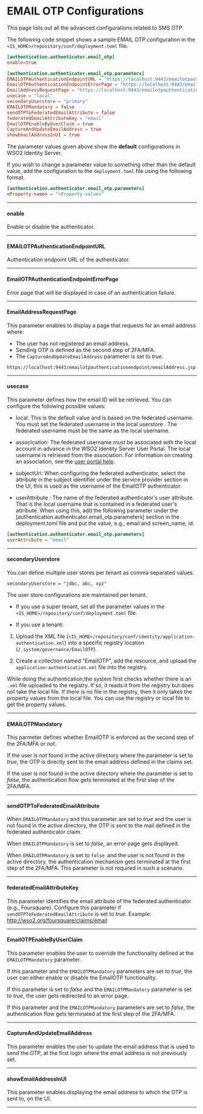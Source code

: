 # EMAIL OTP Configurations

This page lists out all the advanced configurations related to SMS OTP. 

The following code snippet shows a sample EMAIL OTP configuration in the `<IS_HOME>/repository/conf/deployment.toml` file. 

```toml
[authentication.authenticator.email_otp]
enable=true

[authentication.authenticator.email_otp.parameters]
EMAILOTPAuthenticationEndpointURL = "https://localhost:9443/emailotpauthenticationendpoint/emailotp.jsp"
EmailOTPAuthenticationEndpointErrorPage = "https://localhost:9443/emailotpauthenticationendpoint/emailotpError.jsp"
EmailAddressRequestPage = "https://localhost:9443/emailotpauthenticationendpoint/emailAddress.jsp"
usecase = "local"
secondaryUserstore = "primary"
EMAILOTPMandatory = false
sendOTPToFederatedEmailAttribute = false
federatedEmailAttributeKey = "email"
EmailOTPEnableByUserClaim = true
CaptureAndUpdateEmailAddress = true
showEmailAddressInUI = true
```

The parameter values given above show the **default** configurations in WSO2 Identity Server. 

If you wish to change a parameter value to something other than the default value, add the configuration to the `deployment.toml` file using the following format.

```toml
[authentication.authenticator.email_otp.parameters]
<Property-name> = "<Property-value>"
```

----

#### enable 

Enable or disable the authenticator.

----

#### EMAILOTPAuthenticationEndpointURL 

Authentication endpoint URL of the authenticator.

----

#### EmailOTPAuthenticationEndpointErrorPage 

Error page that will be displayed in case of an authentication failure.

----

#### EmailAddressRequestPage

This parameter enables to display a page that requests for an email address where:

- The user has not registered an email address.
- Sending OTP is defined as the second step of 2FA/MFA.
- The `CaptureAndUpdateEmailAddress` parameter is set to *true*.

```tab="Example"
https://localhost:9443/emailotpauthenticationendpoint/emailAddress.jsp
```

----

#### usecase 

This parameter defines how the email ID will be retrieved. You can configure the following possible values:

- local: This is the default value and is based on the federated username. You must set the federated username in the local userstore . The federated username must be the same as the local username.

- assocication: The federated username must be associated with the local account in advance in the WSO2 Identity Server User Portal. The local username is retrieved from the association. For information on creating an association, see the [user portal help](insertlink).

- subjectUri: When configuring the federated authenticator, select the attribute in the subject identifier under the service provider section in the UI, this is used as the username of the EmailOTP authenticator.

- userAttribute : The name of the federated authenticator's user attribute. That is the local username that is contained in a federated user's attribute. When using this, add the following parameter under the [authentication.authenticator.email_otp.parameters] section in the deployment.toml file and put the value, e.g., email and screen_name, id.

```toml
[authentication.authenticator.email_otp.parameters]
userAttribute = "email"
```

----

#### secondaryUserstore

You can define multiple user stores per tenant as comma separated values.

```tab="Example"
secondaryUserstore = "jdbc, abc, xyz"
```

The user store configurations are maintained per tenant.

- If you use a super tenant, set all the parameter values in the `<IS_HOME>/repository/conf/deployment.toml` file.

- If you use a tenant: 

1. Upload the XML file (`<IS_HOME>/repository/conf/identity/application-authentication.xml`) into a specific registry location (`/_system/governance/EmailOTP`).

2. Create a collection named "EmailOTP", add the resource, and upload the `application-authentication.xml` file into the registry.

While doing the authentication,the system first checks whether there is an `.xml` file uploaded to the registry. If so, it reads it from the registry but does not take the local file. If there is no file in the registry, then it only takes the property values from the local file.
You can use the registry or local file to get the property values.

----

#### EMAILOTPMandatory

This parmeter defines whether EmailOTP is enforced as the second step of the 2FA/MFA or not.

If the user is not found in the active directory where the parameter is set to *true*, the OTP is directly sent to the email address defined in the claims set.

If the user is not found in the active directory where the parameter is set to *false*, the authentication flow gets terminated at the first step of the 2FA/MFA.

----

#### sendOTPToFederatedEmailAttribute

When `EMAILOTPMandatory` and this parameter are set to *true* and the user is not found in the active directory, the OTP is sent to the mail defined in the federated authenticator claim.

When `EMAILOTPMandatory` is set to *false*, an error page gets displayed.

When `EMAILOTPMandatory` is set to `false `and the user is not found in the active directory, the authentication mechanism gets terminated at the first step of the 2FA/MFA. This parameter is not required in such a scenario.

----

#### federatedEmailAttributeKey

This parameter identifies the email attribute of the federated authenticator (e.g., Foursquare).
Configure this parameter if `sendOTPToFederatedEmailAttribute` is set to *true*. Example: http://wso2.org/foursquare/claims/email

----

#### EmailOTPEnableByUserClaim

This parameter enables the user to override the functionality defined at the `EMAILOTPMandatory` parameter.

If this parameter and the `EMAILOTPMandatory` parameters are set to *true*, the user can either enable or disable the EmailOTP functionality.

If this parameter is set to *false* and the `EMAILOTPMandatory` parameter is set to *true*, the user gets redirected to an error page.

If this parameter and the `EMAILOTPMandatory` parameters are set to *false*, the authentication flow gets terminated at the first step of the 2FA/MFA.


----

#### CaptureAndUpdateEmailAddress

This parameter enables the user to update the email address that is used to send the OTP, at the first login where the email address is not previously set.

----

#### showEmailAddressInUI

This parameter enables displaying the email address to which the OTP is sent to, on the UI.

----
